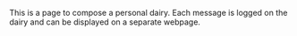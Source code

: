 This is a page to compose a personal dairy. Each message is logged on the dairy and can be displayed on a separate webpage.
